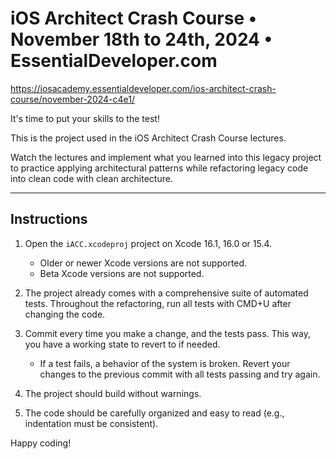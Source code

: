 # iOS Architect Crash Course • November 18th to 24th, 2024 • EssentialDeveloper.com

https://iosacademy.essentialdeveloper.com/ios-architect-crash-course/november-2024-c4e1/

It's time to put your skills to the test!

This is the project used in the iOS Architect Crash Course lectures.

Watch the lectures and implement what you learned into this legacy project to practice applying architectural patterns while refactoring legacy code into clean code with clean architecture.

---

## Instructions

1) Open the `iACC.xcodeproj` project on Xcode 16.1, 16.0 or 15.4.

	- Older or newer Xcode versions are not supported.
	- Beta Xcode versions are not supported.

2) The project already comes with a comprehensive suite of automated tests. Throughout the refactoring, run all tests with CMD+U after changing the code.

3) Commit every time you make a change, and the tests pass. This way, you have a working state to revert to if needed.

	- If a test fails, a behavior of the system is broken. Revert your changes to the previous commit with all tests passing and try again.

4) The project should build without warnings.

5) The code should be carefully organized and easy to read (e.g., indentation must be consistent).

Happy coding!
